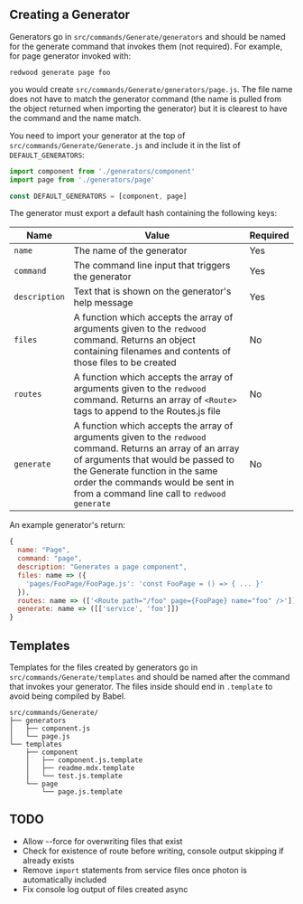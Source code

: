 ## Creating a Generator

Generators go in `src/commands/Generate/generators` and should be named for the generate command that invokes them (not required). For example, for page generator invoked with:

    redwood generate page foo

you would create `src/commands/Generate/generators/page.js`. The file name does not have to match the generator command (the name is pulled from the object returned when importing the generator) but it is clearest to have the command and the name match.

You need to import your generator at the top of `src/commands/Generate/Generate.js` and include it in the list of `DEFAULT_GENERATORS`:

```javascript
import component from './generators/component'
import page from './generators/page'

const DEFAULT_GENERATORS = [component, page]
```

The generator must export a default hash containing the following keys:

| Name          | Value                                                                                                                                                                                                                                                                  | Required |
| ------------- | ---------------------------------------------------------------------------------------------------------------------------------------------------------------------------------------------------------------------------------------------------------------------- | -------- |
| `name`        | The name of the generator                                                                                                                                                                                                                                              | Yes      |
| `command`     | The command line input that triggers the generator                                                                                                                                                                                                                     | Yes      |
| `description` | Text that is shown on the generator's help message                                                                                                                                                                                                                     | Yes      |
| `files`       | A function which accepts the array of arguments given to the `redwood` command. Returns an object containing filenames and contents of those files to be created                                                                                                       | No       |
| `routes`      | A function which accepts the array of arguments given to the `redwood` command. Returns an array of `<Route>` tags to append to the Routes.js file                                                                                                                     | No       |
| `generate`    | A function which accepts the array of arguments given to the `redwood` command. Returns an array of an array of arguments that would be passed to the Generate function in the same order the commands would be sent in from a command line call to `redwood generate` | No       |

An example generator's return:

```javascript
{
  name: "Page",
  command: "page",
  description: "Generates a page component",
  files: name => ({
    'pages/FooPage/FooPage.js': 'const FooPage = () => { ... }'
  }),
  routes: name => (['<Route path="/foo" page={FooPage} name="foo" />']),
  generate: name => ([['service', 'foo']])
}
```

## Templates

Templates for the files created by generators go in `src/commands/Generate/templates` and should be named after the command that invokes your generator. The files inside should end in `.template` to avoid being compiled by Babel.

    src/commands/Generate/
    ├── generators
    │   ├── component.js
    │   └── page.js
    └── templates
        ├── component
        │   ├── component.js.template
        │   ├── readme.mdx.template
        │   └── test.js.template
        └── page
            └── page.js.template

## TODO

- Allow --force for overwriting files that exist
- Check for existence of route before writing, console output skipping if already exists
- Remove `import` statements from service files once photon is automatically included
- Fix console log output of files created async
